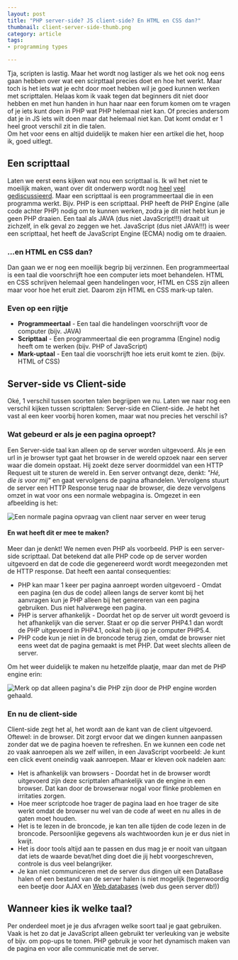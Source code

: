 ```yaml
---
layout: post
title: "PHP server-side? JS client-side? En HTML en CSS dan?"
thumbnail: client-server-side-thumb.png
category: article
tags:
- programming types

---
```

Tja, scripten is lastig. Maar het wordt nog lastiger als we het ook nog
eens gaan hebben over wat een scirpttaal precies doet en hoe het werkt. Maar
toch is het iets wat je echt door moet hebben wil je goed kunnen werken met
scripttalen. Helaas kom ik vaak tegen dat beginners dit niet door hebben
en met hun handen in hun haar naar een forum komen om te vragen of je iets
kunt doen in PHP wat PHP helemaal niet kan. Of precies andersom dat je in JS
iets wilt doen maar dat helemaal niet kan. Dat komt omdat er 1 heel groot
verschil zit in die talen.<br /> Om het voor eens en altijd duidelijk te maken
hier een artikel die het, hoop ik, goed uitlegt.

## Een scripttaal

Laten we eerst eens kijken wat nou een scripttaal is. Ik wil het niet te
moeilijk maken, want over dit onderwerp wordt nog
[heel](http://www.bautforum.com/showthread.php/93514-Scripting-vs-coding-vs-programming)
[veel](http://www.killersites.com/blog/2005/scripting-vs-programming-is-there-a-difference/)
[gediscussieerd](http://www.naelshawwa.com/scripting-coding-programming/).
Maar een scripttaal is een programmeertaal die in een programma werkt. Bijv.
PHP is een scripttaal. PHP heeft de PHP Engine (alle code achter PHP) nodig om
te kunnen werken, zodra je dit niet hebt kun je geen PHP draaien. Een taal als
JAVA (dus niet JavaScript!!!) draait uit zichzelf, in elk geval zo zeggen we
het. JavaScript (dus niet JAVA!!!) is weer een scripttaal, het heeft de JavaScript
Engine (ECMA) nodig om te draaien.

### ...en HTML en CSS dan?

Dan gaan we er nog een moeilijk begrip bij verzinnen. Een programmeertaal is
een taal die voorschrijft hoe een computer iets moet behandelen. HTML en CSS
schrijven helemaal geen handelingen voor, HTML en CSS zijn alleen maar voor
hoe het eruit ziet. Daarom zijn HTML en CSS mark-up talen.

### Even op een rijtje

 - **Programmeertaal** - Een taal die handelingen voorschrijft voor de
   computer (bijv. JAVA)
 - **Scripttaal** - Een programmeertaal die een programma (Engine) nodig heeft
   om te werken (bijv. PHP of JavaScript)
 - **Mark-uptaal** - Een taal die voorschrijft hoe iets eruit komt te zien.
   (bijv. HTML of CSS)

## Server-side vs Client-side

Oké, 1 verschil tussen soorten talen begrijpen we nu. Laten we naar nog een
verschil kijken tussen scripttalen: Server-side en Client-side. Je hebt het
vast al een keer voorbij horen komen, maar wat nou precies het verschil is?

### Wat gebeurd er als je een pagina oproept?

Een Server-side taal kan alleen op de server worden uitgevoerd. Als je een url
in je browser typt gaat het browser in de wereld opzoek naar een server waar
die domein opstaat. Hij zoekt deze server doormiddel van een HTTP Request uit
te sturen de wereld in. Een server ontvangt deze, denkt: *"Hé, die is voor mij"*
en gaat vervolgens de pagina afhandelen. Vervolgens stuurt de server een HTTP
Response terug naar de browser, die deze vervolgens omzet in wat voor ons een
normale webpagina is. Omgezet in een afbeelding is het:

![Een normale pagina opvraag van client naar server en weer terug](/img/2012/05/http-protocol.png)

#### En wat heeft dit er mee te maken?

Meer dan je denkt! We nemen even PHP als voorbeeld. PHP is een server-side
scripttaal. Dat betekend dat alle PHP code op de server worden uitgevoerd en
dat de code die gegenereerd wordt wordt meegezonden met de HTTP response. Dat
heeft een aantal consequenties:

 - PHP kan maar 1 keer per pagina aanroept worden uitgevoerd - Omdat een
   pagina (en dus de code) alleen langs de server komt bij het aanvragen kun
   je PHP alleen bij het genereren van een pagina gebruiken. Dus niet
   halverwege een pagina.
 - PHP is server afhankelijk - Doordat het op de server uit wordt gevoerd is
   het afhankelijk van die server. Staat er op die server PHP4.1 dan wordt de
   PHP uitgevoerd in PHP4.1, ookal heb jij op je computer PHP5.4.
 - PHP code kun je niet in de broncode terug zien, omdat de browser niet eens
   weet dat de pagina gemaakt is met PHP. Dat weet slechts alleen de server.

Om het weer duidelijk te maken nu hetzelfde plaatje, maar dan met de PHP
engine erin:

![Merk op dat alleen pagina's die PHP zijn door de PHP engine worden gehaald.](/img/2012/05/http-protocol-with-php.png)

### En nu de client-side

Client-side zegt het al, het wordt aan de kant van de client uitgevoerd.
Oftewel: in de browser. Dit zorgt ervoor dat we dingen kunnen aanpassen zonder
dat we de pagina hoeven te refreshen. En we kunnen een code net zo vaak
aanroepen als we zelf willen, in een JavaScript voorbeeld: Je kunt een click
event oneindig vaak aanroepen. Maar er kleven ook nadelen aan:

 - Het is afhankelijk van browsers - Doordat het in de browser wordt uitgevoerd zijn deze scripttalen afhankelijk van de engine in een browser. Dat kan door de browserwar nogal voor flinke problemen en irritaties zorgen.
 - Hoe meer scriptcode hoe trager de pagina laad en hoe trager de site werkt omdat de browser nu wel van de code af weet en nu alles in de gaten moet houden.
 - Het is te lezen in de broncode, je kan ten alle tijden de code lezen in de broncode. Persoonlijke gegevens als wachtwoorden kun je er dus niet in kwijt.
 - Het is door tools altijd aan te passen en dus mag je er nooit van uitgaan dat iets de waarde bevat/het ding doet die jij hebt voorgeschreven, controle is dus veel belangrijker.
 - Je kan niet communiceren met de server dus dingen uit een DataBase halen of een bestand van de server halen is niet mogelijk (tegenwoordig een beetje door AJAX en <a href="http://html5doctor.com/introducing-web-sql-databases/">Web databases</a> (web dus geen server db!))

## Wanneer kies ik welke taal?

Per onderdeel moet je je dus afvragen welke soort taal je gaat gebruiken. Vaak
is het zo dat je JavaScript alleen gebruikt ter verleuking van je website of
bijv. om pop-ups te tonen. PHP gebruik je voor het dynamisch maken van de
pagina en voor alle communicatie met de server.

